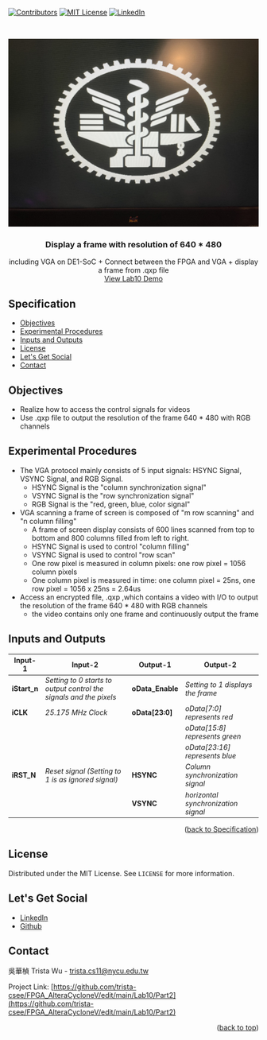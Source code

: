 <a name="readme-top"></a>
<!-- PROJECT SHIELDS -->
[![Contributors][contributors-shield]]()
[![MIT License][license-shield]][license-url]
[![LinkedIn][linkedin-shield]][linkedin-url]

<!-- PROJECT LOGO -->
<br />
<p align="center">
  <a href="https://github.com/trista-csee/FPGA_AlteraCycloneV/tree/main/Lab10/Part2">
    <img src="https://github.com/trista-csee/FPGA_AlteraCycloneV/blob/main/images/Lab10Part2-Logo.jpg" alt="Logo">
  </a>

  <h3 align="center">Display a frame with resolution of 640 * 480</h3>

  <p align="center">
    including VGA on DE1-SoC + Connect between the FPGA and VGA + display a frame from .qxp file
    <br />
    <a href="https://github.com/trista-csee/FPGA_AlteraCycloneV/tree/main/LabsDemo/Lab10">View Lab10 Demo</a>
  </p>
</p>


<a name="Spec"></a>
<!-- Specification -->
## Specification

* [Objectives](#objectives)
* [Experimental Procedures](#experimental-procedures)
* [Inputs and Outputs](#inputs-and-outputs)
* [License](#license)
* [Let's Get Social](#lets-get-social)
* [Contact](#contact)


<!-- Objectives -->
## Objectives

* Realize how to access the control signals for videos
* Use .qxp file to output the resolution of the frame 640 * 480 with RGB channels


<!-- Experimental Procedures -->
## Experimental Procedures

* The VGA protocol mainly consists of 5 input signals: HSYNC Signal, VSYNC Signal, and RGB Signal.
  * HSYNC Signal is the "column synchronization signal"
  * VSYNC Signal is the "row synchronization signal"
  * RGB Signal is the "red, green, blue, color signal"
* VGA scanning a frame of screen is composed of "m row scanning" and "n column filling"
  * A frame of screen display consists of 600 lines scanned from top to bottom and 800 columns filled from left to right.
  * HSYNC Signal is used to control "column filling"
  * VSYNC Signal is used to control "row scan"
  * One row pixel is measured in column pixels: one row pixel = 1056 column pixels
  * One column pixel is measured in time: one column pixel = 25ns, one row pixel = 1056 x 25ns = 2.64us
* Access an encrypted file, .qxp ,which contains a video with I/O to output the resolution of the frame 640 * 480 with RGB channels
  * the video contains only one frame and continuously output the frame
  

<!-- Inputs and Outputs -->
## Inputs and Outputs

|Input-1|Input-2|Output-1|Output-2|
|-----------|-------------|------------|------------------------|
|**iStart_n**|*Setting to 0 starts to output control the signals and the pixels*|**oData_Enable**|*Setting to 1 displays the frame*|
|**iCLK**|*25.175 MHz Clock*|**oData[23:0]**|*oData[7:0] represents red*|
||||*oData[15:8] represents green*|
||||*oData[23:16] represents blue*|
|**iRST_N**|*Reset signal (Setting to 1 is as ignored signal)*|**HSYNC**|*Column synchronization signal*|
|||**VSYNC**|*horizontal synchronization signal*|

<p align="right">(<a href="#Spec">back to Specification</a>)</p>


<!-- LICENSE -->
## License

Distributed under the MIT License. See `LICENSE` for more information.


<!-- LET'S GET SOCIAL -->
## Let's Get Social

* [LinkedIn](https://www.linkedin.com/in/hua-chen-wu-363252241/)
* [Github](https://github.com/trista-csee)


<!-- CONTACT -->
## Contact

吳華楨 Trista Wu - trista.cs11@nycu.edu.tw

Project Link: [https://github.com/trista-csee/FPGA_AlteraCycloneV/edit/main/Lab10/Part2](https://github.com/trista-csee/FPGA_AlteraCycloneV/edit/main/Lab10/Part2)

<p align="right">(<a href="#readme-top">back to top</a>)</p>


<!-- MARKDOWN LINKS & IMAGES -->
[contributors-shield]: https://img.shields.io/badge/contributors-1-orange.svg?style=flat-square
[license-shield]: https://img.shields.io/badge/license-MIT-blue.svg?style=flat-square
[license-url]: https://choosealicense.com/licenses/mit
[linkedin-shield]: https://img.shields.io/badge/-LinkedIn-black.svg?style=flat-square&logo=linkedin&colorB=555
[linkedin-url]: https://www.linkedin.com/in/hua-chen-wu-363252241/
[product-screenshot]: ./images/projects/portfolio.jpg
